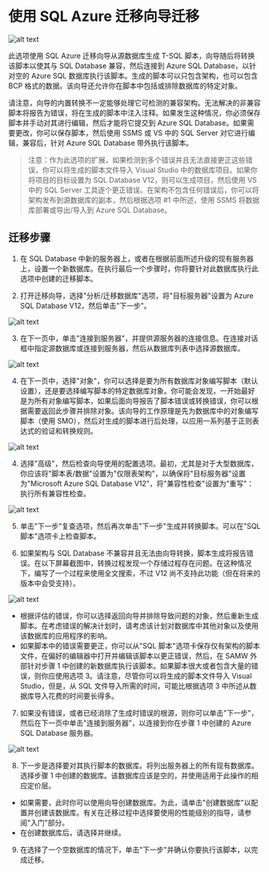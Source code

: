 ﻿<properties 
   pageTitle="使用 SQL 迁移向导迁移" 
   description="Microsoft Azure SQL Database, 数据库迁移, 导入数据库, 导出数据库, 迁移向导" 
   services="sql-database" 
   documentationCenter="" 
   authors="kaivalyah2015" 
   manager="jeffreyg" 
   editor="monicar"/>

<tags
   ms.service="sql-database"
   ms.devlang="NA"
   ms.topic="article"
   ms.tgt_pltfrm="NA"
   ms.workload="data-management" 
   ms.date="04/14/2015"
   wacn.date="05/25/2015"
   ms.author="kaivalyh"/>

# 使用 SQL Azure 迁移向导迁移

![alt text](./media/sql-database-migration-wizard/01SAMWDiagram.png)

此选项使用 SQL Azure 迁移向导从源数据库生成 T-SQL 脚本，向导随后将转换该脚本以使其与 SQL Database 兼容，然后连接到 Azure SQL Database，以针对空的 Azure SQL 数据库执行该脚本。生成的脚本可以只包含架构，也可以包含 BCP 格式的数据。该向导还允许你在脚本中包括或排除数据库的特定对象。 

请注意，向导的内置转换不一定能够处理它可检测的兼容架构。无法解决的非兼容脚本将报告为错误，将在生成的脚本中注入注释。如果发生这种情况，你必须保存脚本并手动对其进行编辑，然后才能将它提交到 Azure SQL Database。如果需要更改，你可以保存脚本，然后使用 SSMS 或 VS 中的 SQL Server 对它进行编辑，兼容后，针对 Azure SQL Database 带外执行该脚本。 

> 注意：作为此选项的扩展，如果检测到多个错误并且无法直接更正这些错误，你可以将生成的脚本文件导入 Visual Studio 中的数据库项目。如果你将项目的目标设置为 SQL Database V12，则可以生成项目，然后使用 VS 中的 SQL Server 工具逐个更正错误。在架构不包含任何错误后，你可以将架构发布到源数据库的副本，然后根据选项 #1 中所述，使用 SSMS 将数据库部署或导出/导入到 Azure SQL Database。

## 迁移步骤
1.	在 SQL Database 中新的服务器上，或者在根据前面所述升级的现有服务器上，设置一个新数据库。在执行最后一个步骤时，你将要针对此数据库执行此选项中创建的迁移脚本。 

2.	打开迁移向导，选择"分析/迁移数据库"选项，将"目标服务器"设置为 Azure SQL Database V12，然后单击"下一步"。

![alt text](./media/sql-database-migration-wizard/02MigrationWizard.png)

3.	在下一页中，单击"连接到服务器"，并提供源服务器的连接信息。在连接对话框中指定源数据库或连接到服务器，然后从数据库列表中选择源数据库。 

![alt text](./media/sql-database-migration-wizard/03MigrationWizard.png)

4.	在下一页中，选择"对象"，你可以选择是要为所有数据库对象编写脚本（默认设置），还是要选择编写脚本的特定数据库对象。你可能会发现，一开始最好是为所有对象编写脚本，如果后面向导报告了脚本错误或转换错误，你可以根据需要返回此步骤并排除对象。该向导的工作原理是先为数据库中的对象编写脚本（使用 SMO），然后对生成的脚本进行后处理，以应用一系列基于正则表达式的验证和转换规则。

![alt text](./media/sql-database-migration-wizard/04MigrationWizard.png) 

4.	选择"高级"，然后检查向导使用的配置选项。最初，尤其是对于大型数据库，你应该将"脚本表/数据"设置为"仅限表架构"，以确保将"目标服务器"设置为"Microsoft Azure SQL Database V12"，将"兼容性检查"设置为"重写"：执行所有兼容性检查。

![alt text](./media/sql-database-migration-wizard/05MigrationWizard.png)

5.	单击"下一步"复查选项，然后再次单击"下一步"生成并转换脚本。可以在"SQL 脚本"选项卡上检查脚本。

6.	如果架构与 SQL Database 不兼容并且无法由向导转换，脚本生成将报告错误。在以下屏幕截图中，转换过程发现一个存储过程存在问题。在这种情况下，编写了一个过程来使用全文搜索，不过 V12 尚不支持此功能（但在将来的版本中会受支持）。 

![alt text](./media/sql-database-migration-wizard/06MigrationWizard.png)
- 根据评估的错误，你可以选择返回向导并排除导致问题的对象，然后重新生成脚本。在考虑错误的解决计划时，请考虑该计划对数据库中其他对象以及使用该数据库的应用程序的影响。
- 如果脚本中的错误需要更正，你可以从"SQL 脚本"选项卡保存仅有架构的脚本文件，在偏好的编辑器中打开并编辑该脚本以更正错误，然后，在 SAMW 外部针对步骤 1 中创建的新数据库执行该脚本。如果脚本很大或者包含大量的错误，则你应使用选项 3。请注意，尽管你可以将生成的脚本文件导入 Visual Studio，但是，从 SQL 文件导入所需的时间，可能比根据选项 3 中所述从数据库导入花费的时间要长得多。 

7.	如果没有错误，或者已经消除了生成时错误的根源，则你可以单击"下一步"，然后在下一页中单击"连接到服务器"，以连接到你在步骤 1 中创建的 Azure SQL Database 服务器。

![alt text](./media/sql-database-migration-wizard/07MigrationWizard.png)

8.	下一步是选择要对其执行脚本的数据库。将列出服务器上的所有现有数据库。选择步骤 1 中创建的数据库。该数据库应该是空的，并使用适用于此操作的相应定价层。 
- 如果需要，此时你可以使用向导创建数据库。为此，请单击"创建数据库"以配置并创建该数据库。有关在迁移过程中选择要使用的性能级别的指导，请参阅"入门"部分。
- 在创建数据库后，请选择并继续。 

9.	在选择了一个空数据库的情况下，单击"下一步"并确认你要执行该脚本，以完成迁移。

<!--HONumber=55-->